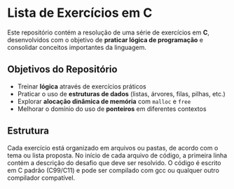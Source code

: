# Lista de Exercícios em C

Este repositório contém a resolução de uma série de exercícios em **C**, desenvolvidos com o objetivo de **praticar lógica de programação** e consolidar conceitos importantes da linguagem.

## Objetivos do Repositório
- Treinar **lógica** através de exercícios práticos  
- Praticar o uso de **estruturas de dados** (listas, árvores, filas, pilhas, etc.)  
- Explorar **alocação dinâmica de memória** com `malloc` e `free`  
- Melhorar o domínio do uso de **ponteiros** em diferentes contextos  

## Estrutura
Cada exercício está organizado em arquivos ou pastas, de acordo com o tema ou lista proposta. No início de cada arquivo de código, a primeira linha contém a descrição do desafio que deve ser resolvido. O código é escrito em C padrão (C99/C11) e pode ser compilado com gcc ou qualquer outro compilador compatível.